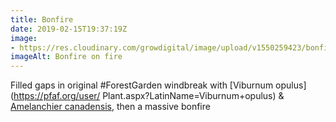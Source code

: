 ```yaml
---
title: Bonfire
date: 2019-02-15T19:37:19Z
image: 
- https://res.cloudinary.com/growdigital/image/upload/v1550259423/bonfire-B26CE199.jpg
imageAlt: Bonfire on fire
---
```


Filled gaps in original #ForestGarden windbreak with [Viburnum opulus](https://pfaf.org/user/ Plant.aspx?LatinName=Viburnum+opulus) & [Amelanchier canadensis](https://pfaf.org/user/plant.aspx?latinname=Amelanchier+canadensis), then a massive bonfire
